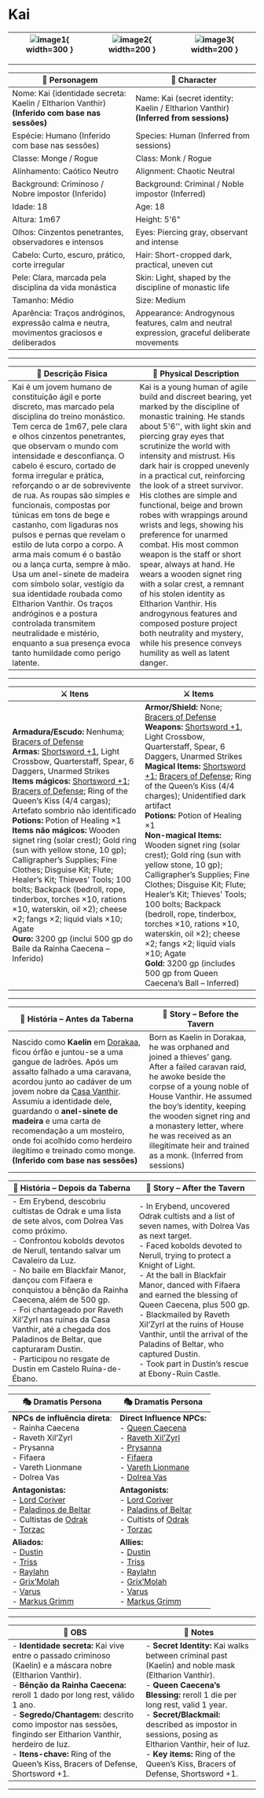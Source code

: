 # Kai

| ![image1](assets/pc/pc_kai_01.png){ width=300 } | ![image2](assets/pc/pc_kai_02.png){ width=200 } | ![image3](assets/pc/pc_kai_00.png){ width=200 } |
| ----------------------------------------------- | :---------------------------------------------: | :---------------------------------------------: |


---

| **🧙 Personagem**                                                                              | **🧙 Character**                                                                             |
| ---------------------------------------------------------------------------------------------- | -------------------------------------------------------------------------------------------- |
| Nome: Kai (identidade secreta: Kaelin / Eltharion Vanthir) **(Inferido com base nas sessões)** | Name: Kai (secret identity: Kaelin / Eltharion Vanthir) **(Inferred from sessions)**         |
| Espécie:  Humano (Inferido com base nas sessões)                                               | Species: Human (Inferred from sessions)                                                      |
| Classe:  Monge / Rogue                                                                         | Class:  Monk / Rogue                                                                         |
| Alinhamento: Caótico Neutro                                                                    | Alignment: Chaotic Neutral                                                                   |
| Background: Criminoso / Nobre impostor (Inferido)                                              | Background: Criminal / Noble impostor (Inferred)                                             |
| Idade: 18                                                                                      | Age: 18                                                                                      |
| Altura: 1m67                                                                                   | Height: 5'6"                                                                                 |
| Olhos: Cinzentos penetrantes, observadores e intensos                                          | Eyes: Piercing gray, observant and intense                                                   |
| Cabelo: Curto, escuro, prático, corte irregular                                                | Hair: Short-cropped dark, practical, uneven cut                                              |
| Pele: Clara, marcada pela disciplina da vida monástica                                         | Skin: Light, shaped by the discipline of monastic life                                       |
| Tamanho: Médio                                                                                 | Size: Medium                                                                                 |
| Aparência: Traços andróginos, expressão calma e neutra, movimentos graciosos e deliberados     | Appearance: Androgynous features, calm and neutral expression, graceful deliberate movements |

---

| **📜 Descrição Física** | **📜 Physical Description** |
| ----------------------- | --------------------------- |
| Kai é um jovem humano de constituição ágil e porte discreto, mas marcado pela disciplina do treino monástico. Tem cerca de 1m67, pele clara e olhos cinzentos penetrantes, que observam o mundo com intensidade e desconfiança. O cabelo é escuro, cortado de forma irregular e prática, reforçando o ar de sobrevivente de rua. As roupas são simples e funcionais, compostas por túnicas em tons de bege e castanho, com ligaduras nos pulsos e pernas que revelam o estilo de luta corpo a corpo. A arma mais comum é o bastão ou a lança curta, sempre à mão. Usa um anel-sinete de madeira com símbolo solar, vestígio da sua identidade roubada como Eltharion Vanthir. Os traços andróginos e a postura controlada transmitem neutralidade e mistério, enquanto a sua presença evoca tanto humildade como perigo latente. | Kai is a young human of agile build and discreet bearing, yet marked by the discipline of monastic training. He stands about 5'6'', with light skin and piercing gray eyes that scrutinize the world with intensity and mistrust. His dark hair is cropped unevenly in a practical cut, reinforcing the look of a street survivor. His clothes are simple and functional, beige and brown robes with wrappings around wrists and legs, showing his preference for unarmed combat. His most common weapon is the staff or short spear, always at hand. He wears a wooden signet ring with a solar crest, a remnant of his stolen identity as Eltharion Vanthir. His androgynous features and composed posture project both neutrality and mystery, while his presence conveys humility as well as latent danger. |

---

| **⚔️ Itens**                                                                                                                                                                                                                                                                                                                                                                                                                                                                                                                                                                                                                                                                                                                                                                                                                                                                                                                                                                       | **⚔️ Items**                                                                                                                                                                                                                                                                                                                                                                                                                                                                                                                                                                                                                                                                                                                                                                                                                                                                                                                                                              |
| ---------------------------------------------------------------------------------------------------------------------------------------------------------------------------------------------------------------------------------------------------------------------------------------------------------------------------------------------------------------------------------------------------------------------------------------------------------------------------------------------------------------------------------------------------------------------------------------------------------------------------------------------------------------------------------------------------------------------------------------------------------------------------------------------------------------------------------------------------------------------------------------------------------------------------------------------------------------------------------- | ------------------------------------------------------------------------------------------------------------------------------------------------------------------------------------------------------------------------------------------------------------------------------------------------------------------------------------------------------------------------------------------------------------------------------------------------------------------------------------------------------------------------------------------------------------------------------------------------------------------------------------------------------------------------------------------------------------------------------------------------------------------------------------------------------------------------------------------------------------------------------------------------------------------------------------------------------------------------- |
| **Armadura/Escudo:** Nenhuma; [Bracers of Defense](https://www.dndbeyond.com/magic-items/bracers-of-defense) <br>**Armas:** [Shortsword +1](https://www.dndbeyond.com/magic-items/shortsword-1), Light Crossbow, Quarterstaff, Spear, 6 Daggers, Unarmed Strikes <br>**Items mágicos:** [Shortsword +1](https://www.dndbeyond.com/magic-items/shortsword-1); [Bracers of Defense](https://www.dndbeyond.com/magic-items/bracers-of-defense); Ring of the Queen’s Kiss (4/4 cargas); Artefato sombrio não identificado <br>**Potions:** Potion of Healing ×1 <br>**Items não mágicos:** Wooden signet ring (solar crest); Gold ring (sun with yellow stone, 10 gp); Calligrapher’s Supplies; Fine Clothes; Disguise Kit; Flute; Healer’s Kit; Thieves’ Tools; 100 bolts; Backpack (bedroll, rope, tinderbox, torches ×10, rations ×10, waterskin, oil ×2); cheese ×2; fangs ×2; liquid vials ×10; Agate <br>**Ouro:** 3200 gp (inclui 500 gp do Baile da Rainha Caecena – Inferido) | **Armor/Shield:** None; [Bracers of Defense](https://www.dndbeyond.com/magic-items/bracers-of-defense) <br>**Weapons:** [Shortsword +1](https://www.dndbeyond.com/magic-items/shortsword-1), Light Crossbow, Quarterstaff, Spear, 6 Daggers, Unarmed Strikes <br>**Magical Items:** [Shortsword +1](https://www.dndbeyond.com/magic-items/shortsword-1); [Bracers of Defense](https://www.dndbeyond.com/magic-items/bracers-of-defense); Ring of the Queen’s Kiss (4/4 charges); Unidentified dark artifact <br>**Potions:** Potion of Healing ×1 <br>**Non-magical Items:** Wooden signet ring (solar crest); Gold ring (sun with yellow stone, 10 gp); Calligrapher’s Supplies; Fine Clothes; Disguise Kit; Flute; Healer’s Kit; Thieves’ Tools; 100 bolts; Backpack (bedroll, rope, tinderbox, torches ×10, rations ×10, waterskin, oil ×2); cheese ×2; fangs ×2; liquid vials ×10; Agate <br>**Gold:** 3200 gp (includes 500 gp from Queen Caecena’s Ball – Inferred) |

---


| 📖 História – Antes da Taberna                                                                                                                                                                                                                                                                                                                                                                                                              | 📖 Story – Before the Tavern                                                                                                                                                                                                                                                                                                                          |
| ------------------------------------------------------------------------------------------------------------------------------------------------------------------------------------------------------------------------------------------------------------------------------------------------------------------------------------------------------------------------------------------------------------------------------------------- | ----------------------------------------------------------------------------------------------------------------------------------------------------------------------------------------------------------------------------------------------------------------------------------------------------------------------------------------------------- |
| Nascido como **Kaelin** em [Dorakaa](dorakaa.md), ficou órfão e juntou-se a uma gangue de ladrões. Após um assalto falhado a uma caravana, acordou junto ao cadáver de um jovem nobre da [Casa Vanthir](casa_vanthir.md). Assumiu a identidade dele, guardando o **anel-sinete de madeira** e uma carta de recomendação a um mosteiro, onde foi acolhido como herdeiro ilegítimo e treinado como monge. **(Inferido com base nas sessões)** | Born as Kaelin in Dorakaa, he was orphaned and joined a thieves’ gang. After a failed caravan raid, he awoke beside the corpse of a young noble of House Vanthir. He assumed the boy’s identity, keeping the wooden signet ring and a monastery letter, where he was received as an illegitimate heir and trained as a monk. (Inferred from sessions) |


| 📖 História – Depois da Taberna                                                                                                                                                                                                                                                                                                                                                                                                                                                                     | 📖 Story – After the Tavern                                                                                                                                                                                                                                                                                                                                                                                                                                                               |
| --------------------------------------------------------------------------------------------------------------------------------------------------------------------------------------------------------------------------------------------------------------------------------------------------------------------------------------------------------------------------------------------------------------------------------------------------------------------------------------------------- | ----------------------------------------------------------------------------------------------------------------------------------------------------------------------------------------------------------------------------------------------------------------------------------------------------------------------------------------------------------------------------------------------------------------------------------------------------------------------------------------- |
| - Em Erybend, descobriu cultistas de Odrak e uma lista de sete alvos, com Dolrea Vas como próximo.<br>- Confrontou kobolds devotos de Nerull, tentando salvar um Cavaleiro da Luz.<br>- No baile em Blackfair Manor, dançou com Fifaera e conquistou a bênção da Rainha Caecena, além de 500 gp.<br>- Foi chantageado por Raveth Xil’Zyrl nas ruínas da Casa Vanthir, até a chegada dos Paladinos de Beltar, que capturaram Dustin.<br>- Participou no resgate de Dustin em Castelo Ruína-de-Ébano. | - In Erybend, uncovered Odrak cultists and a list of seven names, with Dolrea Vas as next target.<br>- Faced kobolds devoted to Nerull, trying to protect a Knight of Light.<br>- At the ball in Blackfair Manor, danced with Fifaera and earned the blessing of Queen Caecena, plus 500 gp.<br>- Blackmailed by Raveth Xil’Zyrl at the ruins of House Vanthir, until the arrival of the Paladins of Beltar, who captured Dustin.<br>- Took part in Dustin’s rescue at Ebony-Ruin Castle. |


| 🎭 Dramatis Persona                                                                                                                                                                                                                                                                           | 🎭 Dramatis Persona                                                                                                                                                                                                                                                                          |
| --------------------------------------------------------------------------------------------------------------------------------------------------------------------------------------------------------------------------------------------------------------------------------------------- | -------------------------------------------------------------------------------------------------------------------------------------------------------------------------------------------------------------------------------------------------------------------------------------------- |
| **NPCs de influência direta**:<br>- Rainha Caecena<br>- Raveth Xil’Zyrl<br>- Prysanna<br>- Fifaera<br>- Vareth Lionmane<br>- Dolrea Vas                                                                                                                                                       | **Direct Influence NPCs:**  <br>- [Queen Caecena](queen_caecena.md) <br>- [Raveth Xil’Zyrl](raveth_xilzyrl.md) <br>- [Prysanna](prysanna.md) <br>- [Fifaera](fifaera.md) <br>- [Vareth Lionmane](vareth_lionmane.md) <br>- [Dolrea Vas](dolrea_vas.md)                                       |
| **Antagonistas:**  <br>- [Lord Coriver](lord_coriver.md) <br>- [Paladinos de Beltar](paladinos_de_beltar.md) <br>- Cultistas de [Odrak](culto_odrak.md) <br>- [Torzac](torzac.md)                                                                           | **Antagonists:**  <br>- [Lord Coriver](lord_coriver.md) <br>- [Paladins of Beltar](paladinos_de_beltar.md) <br>- Cultists of [Odrak](culto_odrak.md) <br>- [Torzac](torzac.md)                                                                             |
| **Aliados:**  <br>- [Dustin](docs/dm/-/pc/pc_dustin_thorne.md) <br>- [Triss](docs/dm/-/pc/pc_triss_merrill.md) <br>- [Raylahn](docs/dm/-/pc/pc_raylahn.md) <br>- [Grix’Molah](docs/dm/-/pc/pc_grix_molah.md) <br>- [Varus](docs/pc/-/pc_zeldris.md) <br>- [Markus Grimm](docs/dm/-/pc/pc_markus_grimm.md) | **Allies:**  <br>- [Dustin](docs/dm/-/pc/pc_dustin_thorne.md) <br>- [Triss](docs/dm/-/pc/pc_triss_merrill.md) <br>- [Raylahn](docs/dm/-/pc/pc_raylahn.md) <br>- [Grix’Molah](docs/dm/-/pc/pc_grix_molah.md) <br>- [Varus](docs/pc/-/pc_zeldris.md) <br>- [Markus Grimm](docs/dm/-/pc/pc_markus_grimm.md) |

---

| **🔮 OBS**                                                                                                                                                                                                                                                                                                                                                                                        | **🔮 Notes**                                                                                                                                                                                                                                                                                                                                                                 |
| ------------------------------------------------------------------------------------------------------------------------------------------------------------------------------------------------------------------------------------------------------------------------------------------------------------------------------------------------------------------------------------------------- | ---------------------------------------------------------------------------------------------------------------------------------------------------------------------------------------------------------------------------------------------------------------------------------------------------------------------------------------------------------------------------- |
| - **Identidade secreta:** Kai vive entre o passado criminoso (Kaelin) e a máscara nobre (Eltharion Vanthir). <br>- **Bênção da Rainha Caecena:** reroll 1 dado por long rest, válido 1 ano. <br>- **Segredo/Chantagem:** descrito como impostor nas sessões, fingindo ser Eltharion Vanthir, herdeiro de Iuz. <br>- **Itens-chave:** Ring of the Queen’s Kiss, Bracers of Defense, Shortsword +1. | - **Secret Identity:** Kai walks between criminal past (Kaelin) and noble mask (Eltharion Vanthir). <br>- **Queen Caecena’s Blessing:** reroll 1 die per long rest, valid 1 year. <br>- **Secret/Blackmail:** described as impostor in sessions, posing as Eltharion Vanthir, heir of Iuz. <br>- **Key items:** Ring of the Queen’s Kiss, Bracers of Defense, Shortsword +1. |

---